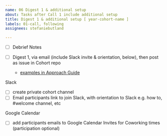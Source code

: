 ```yaml
---
name: 06 Digest 1 & additional setup
about: Tasks after Call 1 include additional setup
title: Digest 1 & additional setup [ year-cohort-name ]
labels: 01-call, following
assignees: stefaniebutland

---
```


- [ ] Debrief Notes

- [ ] Digest 1, via email (include Slack invite & orientation, below), then post as issue in Cohort repo
  - [examples in Approach Guide](https://openscapes.github.io/approach-guide/champions/leading-cohort-calls.html#between-cohort-calls)

Slack
-   [ ] create private cohort channel 
-   [ ] Email participants link to join Slack, with orientation to Slack e.g. how to, #welcome channel, etc 

Google Calendar
-   [ ] add participants emails to Google Calendar Invites for Coworking times (participation optional)

